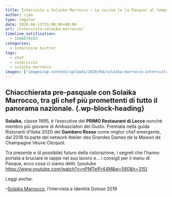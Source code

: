 ```yaml
---
title: Intervista a Solaika Marrocco – La cucina (e la Pasqua) al tempo del Covid
author: ciao
type: regular
date: 2020-04-11T15:00:00+00:00
url: /intervista-solaika-marrocco/
timeline_notification:
  - 1586679193
categories:
  - interviste bistrot
tags:
  - chef
  - intervista
  - solaika marrocco
images: ["images/wp-content/uploads/2020/04/solaika-marrocco-intervista-video.webp"]
---
```

## Chiacchierata pre-pasquale con Solaika Marrocco, tra gli chef più promettenti di tutto il panorama nazionale.  {.wp-block-heading}

**Solaika**, classe 1995, è l&#8217;executive del **PRIMO Restaurant di Lecce** nonché membro più giovane di Ambasciatori del Gusto. Premiata nella guida Ristoranti d&#8217;Italia 2020 del **Gambero Rosso** come miglior chef emergente, dal 2018 fa parte del network Atelier des Grandes Dames de la Maison de Champagne Veuve Clicquot.

Tra presente e (il possibile) futuro della ristorazione, i segreti che l&#8217;hanno portata a bruciare le tappe nel suo lavoro e&#8230; i consigli per il menu di Pasqua, ecco cosa ci siamo detti:  [youtube https://www.youtube.com/watch?v=nPMTeIFr44M&w=560&h=315] 

Leggi anche:

&#8211;<a href="https://aleepepe.com/2019/12/01/solaika-marrocco-cucina-italiana/" target="_blank" rel="noreferrer noopener">Solaika Marrocco</a>, l&#8217;intervista a Identità Golose 2019